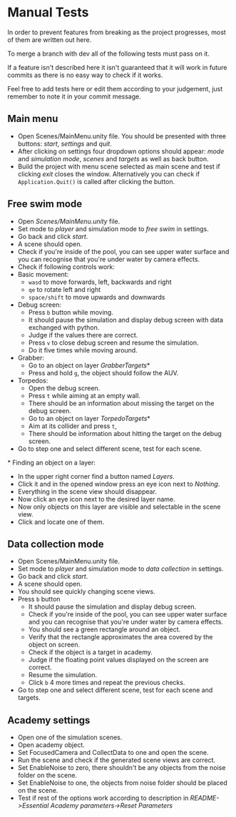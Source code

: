 # Manual Tests

In order to prevent features from breaking as the project progresses, most of them are written out here. 

To merge a branch with dev all of the following tests must pass on it. 

If a feature isn't described here it isn't guaranteed that it will work in future commits as there is no easy way to check if it works. 

Feel free to add tests here or edit them according to your judgement, just remember to note it in your commit message.

## Main menu
- Open Scenes/MainMenu.unity file. You should be presented with three buttons: *start*, *settings* and *quit*.
- After clicking on settings four dropdown options should appear: *mode* and *simulation mode*, *scenes* and *targets* as well as back button.
- Build the project with menu scene selected as main scene and test if clicking *exit* closes the window. Alternatively you can check if `Application.Quit()` is called after clicking the button.

## Free swim mode
- Open *Scenes/MainMenu.unity* file.
- Set mode to *player* and simulation mode to *free swim* in settings.
- Go back and click *start*.
- A scene should open.
- Check if you're inside of the pool, you can see upper water surface and you can recognise that you're under water by camera effects.
- Check if following controls work:
- Basic movement:
	- `wasd` to move forwards, left, backwards and right
	- `qe` to rotate left and right
	- `space/shift` to move upwards and downwards
- Debug screen:
	- Press `b` button while moving.
	- It should pause the simulation and display debug screen with data exchanged with python. 
	- Judge if the values there are correct. 
	- Press `v` to close debug screen and resume the simulation.
	- Do it five times while moving around.
- Grabber:
	- Go to an object on layer *GrabberTargets*\*
	- Press and hold `g`, the object should follow the AUV.
- Torpedos:
	- Open the debug screen.
	- Press `t` while aiming at an empty wall.
	- There should be an information about missing the target on the debug screen.
	- Go to an object on layer *TorpedoTargets*\*
	- Aim at its collider and press `t`, 
	- There should be information about hitting the target on the debug screen.
- Go to step one and select different scene, test for each scene.

\* Finding an object on a layer:
- In the upper right corner find a button named *Layers*.
- Click it and in the opened window press an eye icon next to *Nothing*.
- Everything in the scene view should disappear.
- Now click an eye icon next to the desired layer name.
- Now only objects on this layer are visible and selectable in the scene view.
- Click and locate one of them.

## Data collection mode
- Open Scenes/MainMenu.unity file.
- Set mode to *player* and simulation mode to *data collection* in settings.
- Go back and click *start*.
- A scene should open.
- You should see quickly changing scene views.
- Press `b` button
	- It should pause the simulation and display debug screen.
	- Check if you're inside of the pool, you can see upper water surface and you can recognise that you're under water by camera effects.
	- You should see a green rectangle around an object.
	- Verify that the rectangle approximates the area covered by the object on screen. 
	- Check if the object is a target in academy.
	- Judge if the floating point values displayed on the screen are correct. 
	- Resume the simulation.
	- Click `b` 4 more times and repeat the previous checks.
- Go to step one and select different scene, test for each scene and targets.

## Academy settings
- Open one of the simulation scenes.
- Open academy object.
- Set FocusedCamera and CollectData to one and open the scene.
- Run the scene and check if the generated scene views are correct.
- Set EnableNoise to zero, there shouldn't be any objects from the noise folder on the scene.
- Set EnableNoise to one, the objects from noise folder should be placed on the scene. 
- Test if rest of the options work according to description in *README->Essential Academy parameters->Reset Parameters*
